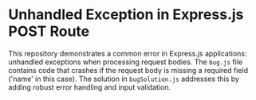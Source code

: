 # Unhandled Exception in Express.js POST Route

This repository demonstrates a common error in Express.js applications: unhandled exceptions when processing request bodies.  The `bug.js` file contains code that crashes if the request body is missing a required field ('name' in this case). The solution in `bugSolution.js` addresses this by adding robust error handling and input validation.